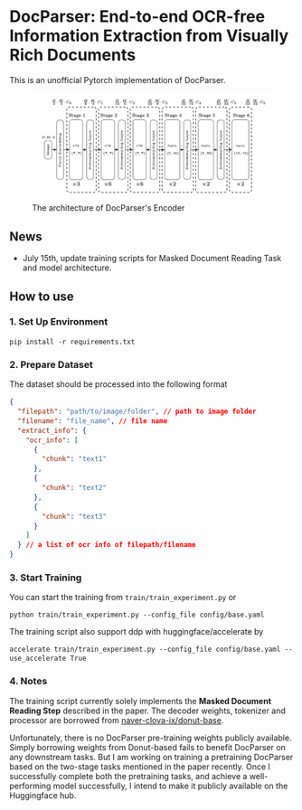 # DocParser: End-to-end OCR-free Information Extraction from Visually Rich Documents

This is an unofficial Pytorch implementation of DocParser.

<figure class="image">
  <img src="doc/encoder_arch.jpeg" alt="{{ encoder architecture }}">
  <figcaption>The architecture of DocParser's Encoder</figcaption>
</figure>

## News
- July 15th, update training scripts for Masked Document Reading Task and model architecture.

## How to use
### 1. Set Up Environment
```shell
pip install -r requirements.txt
```

### 2. Prepare Dataset
The dataset should be processed into the following format
```json
{
  "filepath": "path/to/image/folder", // path to image folder
  "filename": "file_name", // file name
  "extract_info": {
    "ocr_info": [
      {
        "chunk": "text1"
      },
      {
        "chunk": "text2"
      },
      {
        "chunk": "text3"
      }
    ]
  } // a list of ocr info of filepath/filename 
}
```
### 3. Start Training
You can start the training from ```train/train_experiment.py``` or

```shell
python train/train_experiment.py --config_file config/base.yaml
```
The training script also support ddp with huggingface/accelerate by
```shell
accelerate train/train_experiment.py --config_file config/base.yaml --use_accelerate True
```
### 4. Notes
The training script currently solely implements the **Masked Document Reading Step** described in the paper. The decoder weights, tokenizer and processor are borrowed from [naver-clova-ix/donut-base](https://huggingface.co/naver-clova-ix/donut-base). 

Unfortunately, there is no DocParser pre-training weights publicly available. Simply borrowing weights from Donut-based fails to benefit DocParser on any downstream tasks. But I am working on training a pretraining DocParser based on the two-stage tasks mentioned in the paper recently. Once I successfully complete both the pretraining tasks, and achieve a well-performing model successfully, I intend to make it publicly available on the Huggingface hub. 
